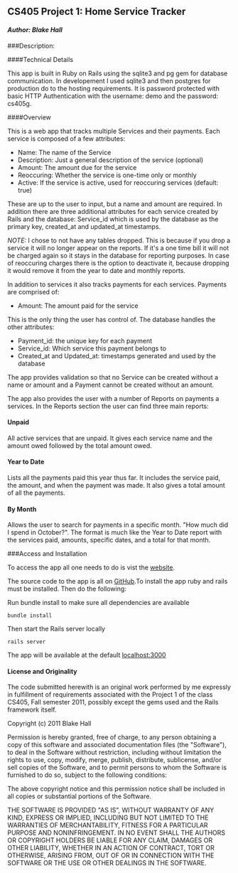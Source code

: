 ## CS405 Project 1: Home Service Tracker

#### *Author: Blake Hall*

###Description:

####Technical Details

This app is built in Ruby on Rails using the sqlite3 and pg gem for
database communication. In developement I used sqlite3 and then postgres
for production do to the hosting requirements. It is password protected
with basic HTTP Authentication with the username: demo and the password:
cs405g.

####Overview

This is a web app that tracks multiple Services and their payments. Each
service is composed of a few attributes:

-  Name: The name of the Service
-  Description: Just a general description of the service (optional)
-  Amount: The amount due for the service
-  Reoccuring: Whether the service is one-time only or monthly
-  Active: If the service is active, used for reoccuring services (default: true)

These are up to the user to input, but a name and amount are required.
In addition there are three additional attributes for each service
created by Rails and the database: Service\_id which is used by the
database as the primary key, created\_at and updated\_at timestamps.

*NOTE:* I chose to not have any tables dropped. This is because if you drop a
service it will no longer appear on the reports. If it's a one time bill
it will not be charged again so it stays in the database for reporting
purposes. In case of reoccuring charges there is the option to
deactivate it, because dropping it would remove it from the year to date
and monthly reports.

In addition to services it also tracks payments for each services.
Payments are comprised of:

-  Amount: The amount paid for the service

This is the only thing the user has control of. The database handles the
other attributes:

-  Payment\_id: the unique key for each payment
-  Service\_id: Which service this payment belongs to
-  Created\_at and Updated\_at: timestamps generated and used by the
   database

The app provides validation so that no Service can be created without a
name or amount and a Payment cannot be created without an amount.

The app also provides the user with a number of Reports on payments a
services. In the Reports section the user can find three main reports:

#### Unpaid

All active services that are unpaid. It gives each service name and the
amount owed followed by the total amount owed.

#### Year to Date

Lists all the payments paid this year thus far. It includes the service
paid, the amount, and when the payment was made. It also gives a total
amount of all the payments.

#### By Month

Allows the user to search for payments in a specific month. "How much
did I spend in October?". The format is much like the Year to Date
report with the services paid, amounts, specific dates, and a total for
that month.

###Access and Installation

To access the app all one needs to do is vist the
[website](http://cs405.herokuapp.com).

The source code to the app is all on 
[GitHub](http://github.com/blakeshall/CS405-Project-1).To install the app 
ruby and rails must be installed. Then do the following:

Run bundle install to make sure all dependencies are available

    bundle install

Then start the Rails server locally

    rails server

The app will be available at the default
[localhost:3000](http://localhost:3000)

#### License and Originality
The code submitted herewith is an original work performed by me expressly
 in fulfillment of requirements associated with the Project 1 of the
class CS405, Fall semester 2011, possibly except the gems used and the
Rails framework itself.

Copyright (c) 2011 Blake Hall

Permission is hereby granted, free of charge, to any person obtaining a
copy of this software and associated documentation files (the
"Software"), to deal in the Software without restriction, including
without limitation the rights to use, copy, modify, merge, publish,
distribute, sublicense, and/or sell copies of the Software, and to
permit persons to whom the Software is furnished to do so, subject to
the following conditions:

The above copyright notice and this permission notice shall be included
in all copies or substantial portions of the Software.

THE SOFTWARE IS PROVIDED "AS IS", WITHOUT WARRANTY OF ANY KIND, EXPRESS
OR IMPLIED, INCLUDING BUT NOT LIMITED TO THE WARRANTIES OF
MERCHANTABILITY, FITNESS FOR A PARTICULAR PURPOSE AND NONINFRINGEMENT.
IN NO EVENT SHALL THE AUTHORS OR COPYRIGHT HOLDERS BE LIABLE FOR ANY
CLAIM, DAMAGES OR OTHER LIABILITY, WHETHER IN AN ACTION OF CONTRACT,
TORT OR OTHERWISE, ARISING FROM, OUT OF OR IN CONNECTION WITH THE
SOFTWARE OR THE USE OR OTHER DEALINGS IN THE SOFTWARE.
